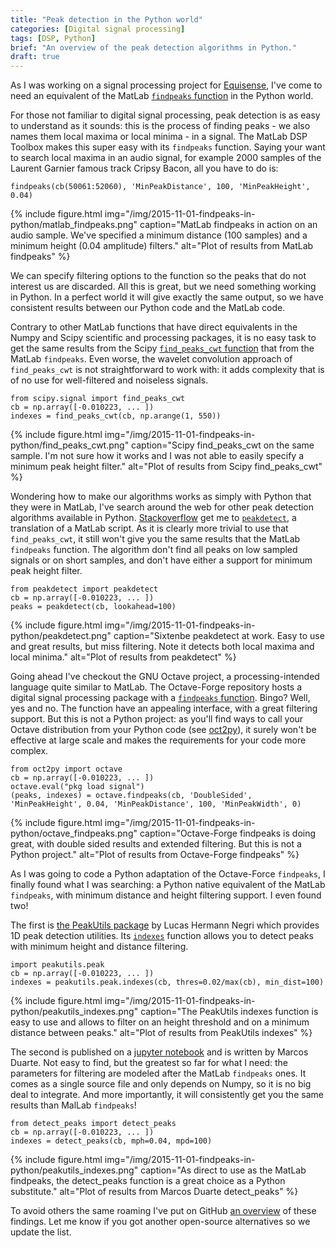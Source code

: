 ```yaml
---
title: "Peak detection in the Python world"
categories: [Digital signal processing]
tags: [DSP, Python]
brief: "An overview of the peak detection algorithms in Python."
draft: true
---
```


As I was working on a signal processing project for [Equisense][], I've come to need an equivalent
of the MatLab [`findpeaks` function][findpeaks_ref] in the Python world.

For those not familiar to digital signal processing, peak detection is as easy to understand as it sounds: this is the process of finding peaks - we also names them local maxima or local minima - in a signal. The MatLab DSP Toolbox makes this super easy with its `findpeaks` function. Saying your want to search local maxima in an audio signal, for example 2000 samples of the Laurent Garnier famous track Cripsy Bacon, all you have to do is:

```cb = audioread('Crispy_Bacon.wav');
findpeaks(cb(50061:52060), 'MinPeakDistance', 100, 'MinPeakHeight', 0.04)
```

{% include figure.html img="/img/2015-11-01-findpeaks-in-python/matlab_findpeaks.png" caption="MatLab findpeaks in action on an audio sample. We've specified a minimum distance (100 samples) and a minimum height (0.04 amplitude) filters." alt="Plot of results from MatLab findpeaks" %}

We can specify filtering options to the function so the peaks that do not interest us are discarded. All this is great, but we need something working in Python. In a perfect world it will give exactly the same output, so we have consistent results between our Python code and the MatLab code.

Contrary to other MatLab functions that have direct equivalents in the Numpy and Scipy scientific and processing packages, it is no easy task to get the same results from the Scipy [`find_peaks_cwt` function][find_peaks_cwt_ref] that from the MatLab `findpeaks`. Even worse, the wavelet convolution approach of `find_peaks_cwt` is not straightforward to work with: it adds complexity that is of no use for well-filtered and noiseless signals.

```import numpy as np
from scipy.signal import find_peaks_cwt
cb = np.array([-0.010223, ... ])
indexes = find_peaks_cwt(cb, np.arange(1, 550))
```

{% include figure.html img="/img/2015-11-01-findpeaks-in-python/find_peaks_cwt.png" caption="Scipy find_peaks_cwt on the same sample. I'm not sure how it works and I was not able to easily specify a minimum peak height filter." alt="Plot of results from Scipy find_peaks_cwt" %}

Wondering how to make our algorithms works as simply with Python that they were in MatLab, I've search around the web for other peak detection algorithms available in Python. [Stackoverflow][so_1713335] get me to [`peakdetect`][peakdetect], a translation of a MatLab script. As it is clearly more trivial to use that `find_peaks_cwt`, it still won't give you the same results that the MatLab `findpeaks` function. The algorithm don't find all peaks on low sampled signals or on short samples, and don't have either a support for minimum peak height filter.

```import numpy as np
from peakdetect import peakdetect
cb = np.array([-0.010223, ... ])
peaks = peakdetect(cb, lookahead=100)
```

{% include figure.html img="/img/2015-11-01-findpeaks-in-python/peakdetect.png" caption="Sixtenbe peakdetect at work. Easy to use and great results, but miss filtering. Note it detects both local maxima and local minima." alt="Plot of results from peakdetect" %}

Going ahead I've checkout the GNU Octave project, a processing-intended language quite similar to MatLab. The Octave-Forge repository hosts a digital signal processing package with a [`findpeaks` function][findpeaks_of_ref]. Bingo? Well, yes and no. The function have an appealing interface, with a great filtering support. But this is not a Python project: as you'll find ways to call your Octave distribution from your Python code (see [oct2py][]), it surely won't be effective at large scale and makes the requirements for your code more complex.

```import numpy as np
from oct2py import octave
cb = np.array([-0.010223, ... ])
octave.eval("pkg load signal")
(peaks, indexes) = octave.findpeaks(cb, 'DoubleSided', 'MinPeakHeight', 0.04, 'MinPeakDistance', 100, 'MinPeakWidth', 0)
```

{% include figure.html img="/img/2015-11-01-findpeaks-in-python/octave_findpeaks.png" caption="Octave-Forge findpeaks is doing great, with double sided results and extended filtering. But this is not a Python project." alt="Plot of results from Octave-Forge findpeaks" %}

As I was going to code a Python adaptation of the Octave-Force `findpeaks`, I finally found what I was searching: a Python native equivalent of the MatLab `findpeaks`, with minimum distance and height filtering support. I even found two!

The first is [the PeakUtils package][PeakUtils] by Lucas Hermann Negri which provides 1D peak detection utilities. Its [`indexes`][indexes] function allows you to detect peaks with minimum height and distance filtering.

```import numpy as np
import peakutils.peak
cb = np.array([-0.010223, ... ])
indexes = peakutils.peak.indexes(cb, thres=0.02/max(cb), min_dist=100)
```

{% include figure.html img="/img/2015-11-01-findpeaks-in-python/peakutils_indexes.png" caption="The PeakUtils indexes function is easy to use and allows to filter on an height threshold and on a minimum distance between peaks." alt="Plot of results from PeakUtils indexes" %}

The second is published on a [jupyter notebook][] and is written by Marcos Duarte. Not easy to find, but the greatest so far for what I need: the parameters for filtering are modeled after the MatLab `findpeaks` ones. It comes as a single source file and only depends on Numpy, so it is no big deal to integrate. And more importantly, it will consistently get you the same results than MalLab `findpeaks`!

```import numpy as np
from detect_peaks import detect_peaks
cb = np.array([-0.010223, ... ])
indexes = detect_peaks(cb, mph=0.04, mpd=100)
```

{% include figure.html img="/img/2015-11-01-findpeaks-in-python/peakutils_indexes.png" caption="As direct to use as the MatLab findpeaks, the detect_peaks function is a great choice as a Python substitute." alt="Plot of results from Marcos Duarte detect_peaks" %}

To avoid others the same roaming I've put on GitHub [an overview][overview_github] of these findings. Let me know if you got another open-source alternatives so we update the list.

[Equisense]: http://www.equisense.com
[findpeaks_ref]: http://fr.mathworks.com/help/signal/ref/findpeaks.html
[find_peaks_cwt_ref]: http://docs.scipy.org/doc/scipy/reference/generated/scipy.signal.find_peaks_cwt.html
[so_1713335]: https://stackoverflow.com/questions/1713335/peak-finding-algorithm-for-python-scipy/
[peakdetect]: https://gist.github.com/sixtenbe/1178136
[findpeaks_of_ref]: http://octave.sourceforge.net/signal/function/findpeaks.html
[oct2py]: https://github.com/blink1073/oct2py
[overview_github]: https://github.com/MonsieurV/py-findpeaks
[PeakUtils]: https://bitbucket.org/lucashnegri/peakutils
[indexes]: http://pythonhosted.org/PeakUtils/reference.html#peakutils.peak.indexes
[jupyter notebook]: http://nbviewer.ipython.org/github/demotu/BMC/blob/master/notebooks/DetectPeaks.ipynb
